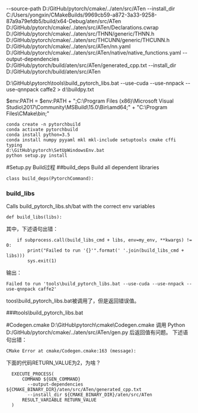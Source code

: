 --source-path D:/GitHub/pytorch/cmake/../aten/src/ATen --install_dir C:/Users/yongxin/CMakeBuilds/9969cb59-a872-3a33-9258-87a9a79efdb5/build/x64-Debug/aten/src/ATen D:/GitHub/pytorch/cmake/../aten/src/ATen/Declarations.cwrap D:/GitHub/pytorch/cmake/../aten/src/THNN/generic/THNN.h D:/GitHub/pytorch/cmake/../aten/src/THCUNN/generic/THCUNN.h D:/GitHub/pytorch/cmake/../aten/src/ATen/nn.yaml D:/GitHub/pytorch/cmake/../aten/src/ATen/native/native_functions.yaml --output-dependencies D:/GitHub/pytorch/build/aten/src/ATen/generated_cpp.txt --install_dir D:/GitHub/pytorch/build/aten/src/ATen

D:\GitHub\pytorch\tools\build_pytorch_libs.bat --use-cuda --use-nnpack --use-qnnpack caffe2 > d:\buildpy.txt

 $env:PATH = $env:PATH + ";C:\Program Files (x86)\Microsoft Visual Studio\2017\Community\MSBuild\15.0\Bin\amd64\;" + "C:\Program Files\CMake\bin\;"

```
conda create -n pytorchbuild
conda activate pytorchbuild
conda install python=3.5
conda install numpy pyyaml mkl mkl-include setuptools cmake cffi typing
d:\GitHub\pytorch\SetUpWindowsEnv.bat
python setup.py install
```

#Setup.py Build过程
##build_deps
 Build all dependent libraries
```
class build_deps(PytorchCommand):
```
### build_libs
Calls build_pytorch_libs.sh/bat with the correct env variables
```
def build_libs(libs):
```
其中，下述语句出错：
```
    if subprocess.call(build_libs_cmd + libs, env=my_env, **kwargs) != 0:
        print("Failed to run '{}'".format(' '.join(build_libs_cmd + libs)))
        sys.exit(1)
```
输出：
```
Failed to run 'tools\build_pytorch_libs.bat --use-cuda --use-nnpack --use-qnnpack caffe2'
```

toos\build_pytorch_libs.bat被调用了，但是返回错误值。

###tools\build_pytorch_libs.bat


#Codegen.cmake
D:\GitHub\pytorch\cmake\Codegen.cmake 调用 Python D:/GitHub/pytorch/cmake/../aten/src/ATen/gen.py 后返回值有问题。
下述语句出错：
```
CMake Error at cmake/Codegen.cmake:163 (message):
```
下面的代码RETURN_VALUE为2，为啥？
```
  EXECUTE_PROCESS(
      COMMAND ${GEN_COMMAND}
        --output-dependencies ${CMAKE_BINARY_DIR}/aten/src/ATen/generated_cpp.txt
        --install_dir ${CMAKE_BINARY_DIR}/aten/src/ATen
      RESULT_VARIABLE RETURN_VALUE
  )
```

